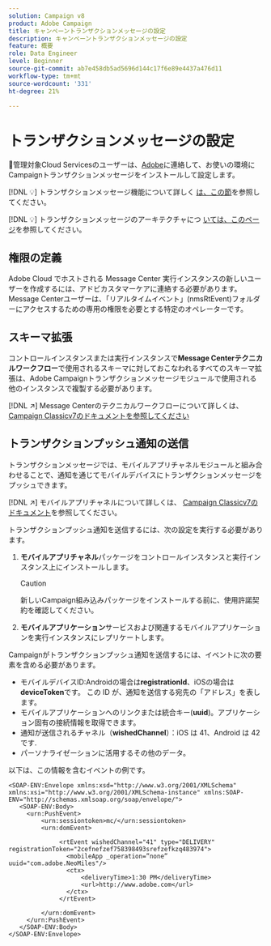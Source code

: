 ```yaml
---
solution: Campaign v8
product: Adobe Campaign
title: キャンペーントランザクションメッセージの設定
description: キャンペーントランザクションメッセージの設定
feature: 概要
role: Data Engineer
level: Beginner
source-git-commit: ab7e458db5ad5696d144c17f6e89e4437a476d11
workflow-type: tm+mt
source-wordcount: '331'
ht-degree: 21%

---
```


# トランザクションメッセージの設定

:speech_balloon:管理対象Cloud Servicesのユーザーは、[Adobe](../start/campaign-faq.md#support)に連絡して、お使いの環境にCampaignトランザクションメッセージをインストールして設定します。

[!DNL :bulb:] トランザクションメッセージ機能について詳しく [は、この節](../send/transactional.md)を参照してください。

[!DNL :bulb:] トランザクションメッセージのアーキテクチャにつ [いては、このページ](../dev/architecture.md)を参照してください。

## 権限の定義

Adobe Cloud でホストされる Message Center 実行インスタンスの新しいユーザーを作成するには、アドビカスタマーケアに連絡する必要があります。Message Centerユーザーは、「リアルタイムイベント」(nmsRtEvent)フォルダーにアクセスするための専用の権限を必要とする特定のオペレーターです。

## スキーマ拡張

コントロールインスタンスまたは実行インスタンスで&#x200B;**Message Centerテクニカルワークフロー**&#x200B;で使用されるスキーマに対しておこなわれるすべてのスキーマ拡張は、Adobe Campaignトランザクションメッセージモジュールで使用される他のインスタンスで複製する必要があります。

[!DNL :arrow_upper_right:] Message Centerのテクニカルワークフローについて詳しくは、 [Campaign Classicv7のドキュメントを参照してください](https://experienceleague.adobe.com/docs/campaign-classic/using/transactional-messaging/instance-configuration/technical-workflows.html?lang=en#control-instance-workflows)

## トランザクションプッシュ通知の送信

トランザクションメッセージでは、モバイルアプリチャネルモジュールと組み合わせることで、通知を通じてモバイルデバイスにトランザクションメッセージをプッシュできます。

[!DNL :arrow_upper_right:] モバイルアプリチャネルについて詳しくは、 [Campaign Classicv7のドキュメント](https://experienceleague.adobe.com/docs/campaign-classic/using/sending-messages/sending-push-notifications/about-mobile-app-channel.html?lang=en#sending-messages)を参照してください。

トランザクションプッシュ通知を送信するには、次の設定を実行する必要があります。

1. **モバイルアプリチャネル**&#x200B;パッケージをコントロールインスタンスと実行インスタンス上にインストールします。

   >[!CAUTION]
   >
   >新しいCampaign組み込みパッケージをインストールする前に、使用許諾契約を確認してください。

1. **モバイルアプリケーション**&#x200B;サービスおよび関連するモバイルアプリケーションを実行インスタンスにレプリケートします。

Campaignがトランザクションプッシュ通知を送信するには、イベントに次の要素を含める必要があります。

* モバイルデバイスID:Androidの場合は&#x200B;**registrationId**、iOSの場合は&#x200B;**deviceToken**&#x200B;です。 この ID が、通知を送信する宛先の「アドレス」を表します。
* モバイルアプリケーションへのリンクまたは統合キー(**uuid**)。アプリケーション固有の接続情報を取得できます。
* 通知が送信されるチャネル（**wishedChannel**）：iOS は 41、Android は 42 です.
* パーソナライゼーションに活用するその他のデータ。

以下は、この情報を含むイベントの例です。

```
<SOAP-ENV:Envelope xmlns:xsd="http://www.w3.org/2001/XMLSchema" xmlns:xsi="http://www.w3.org/2001/XMLSchema-instance" xmlns:SOAP-ENV="http://schemas.xmlsoap.org/soap/envelope/">
   <SOAP-ENV:Body>
     <urn:PushEvent>
         <urn:sessiontoken>mc/</urn:sessiontoken>
         <urn:domEvent>

              <rtEvent wishedChannel="41" type="DELIVERY" registrationToken="2cefnefzef758398493srefzefkzq483974">
                <mobileApp _operation=”none” uuid="com.adobe.NeoMiles"/>
                <ctx>
                    <deliveryTime>1:30 PM</deliveryTime>
                    <url>http://www.adobe.com</url>
                </ctx>
              </rtEvent>

         </urn:domEvent>
     </urn:PushEvent>           
   </SOAP-ENV:Body>
</SOAP-ENV:Envelope>
```

